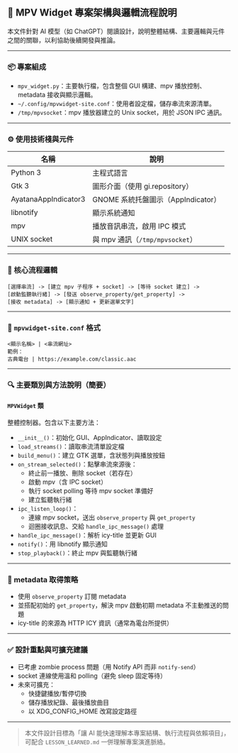 ## 🧩 MPV Widget 專案架構與邏輯流程說明

本文件針對 AI 模型（如 ChatGPT）閱讀設計，說明整體結構、主要邏輯與元件之間的關聯，以利協助後續開發與推論。

---

### 📦 專案組成

- `mpv_widget.py`：主要執行檔，包含整個 GUI 構建、mpv 播放控制、metadata 接收與顯示邏輯。
- `~/.config/mpvwidget-site.conf`：使用者設定檔，儲存串流來源清單。
- `/tmp/mpvsocket`：mpv 播放器建立的 Unix socket，用於 JSON IPC 通訊。

---

### ⚙️ 使用技術棧與元件

| 名稱                | 說明                                      |
|---------------------|-------------------------------------------|
| Python 3            | 主程式語言                                 |
| Gtk 3               | 圖形介面（使用 gi.repository）            |
| AyatanaAppIndicator3| GNOME 系統托盤圖示（AppIndicator）       |
| libnotify           | 顯示系統通知                              |
| mpv                 | 播放音訊串流，啟用 IPC 模式                |
| UNIX socket         | 與 mpv 通訊（`/tmp/mpvsocket`）           |

---

### 🧠 核心流程邏輯

```text
[選擇串流] -> [建立 mpv 子程序 + socket] -> [等待 socket 建立] ->
[啟動監聽執行緒] -> [發送 observe_property/get_property] ->
[接收 metadata] -> [顯示通知 + 更新選單文字]
```

---

### 📄 `mpvwidget-site.conf` 格式

```
<顯示名稱> | <串流網址>
範例：
古典電台 | https://example.com/classic.aac
```

---

### 🔍 主要類別與方法說明（簡要）

#### `MPVWidget` 類
整體控制器。包含以下主要方法：

- `__init__()`：初始化 GUI、AppIndicator、讀取設定
- `load_streams()`：讀取串流清單設定檔
- `build_menu()`：建立 GTK 選單，含狀態列與播放按鈕
- `on_stream_selected()`：點擊串流來源後：
  - 終止前一播放、刪除 socket（若存在）
  - 啟動 mpv（含 IPC socket）
  - 執行 socket polling 等待 mpv socket 準備好
  - 建立監聽執行緒
- `ipc_listen_loop()`：
  - 連線 mpv socket，送出 `observe_property` 與 `get_property`
  - 迴圈接收訊息、交給 `handle_ipc_message()` 處理
- `handle_ipc_message()`：解析 icy-title 並更新 GUI
- `notify()`：用 libnotify 顯示通知
- `stop_playback()`：終止 mpv 與監聽執行緒

---

### 🧪 metadata 取得策略

- 使用 `observe_property` 訂閱 metadata
- 並搭配初始的 `get_property`，解決 mpv 啟動初期 metadata 不主動推送的問題
- icy-title 的來源為 HTTP ICY 資訊（通常為電台所提供）

---

### ✅ 設計重點與可擴充建議

- 已考慮 zombie process 問題（用 Notify API 而非 `notify-send`）
- socket 連線使用溫和 polling（避免 sleep 固定等待）
- 未來可擴充：
  - 快捷鍵播放/暫停切換
  - 儲存播放紀錄、最後播放曲目
  - 以 XDG_CONFIG_HOME 改寫設定路徑

---

> 本文件設計目標為「讓 AI 能快速理解本專案結構、執行流程與依賴項目」，可配合 `LESSON_LEARNED.md` 一併理解專案演進脈絡。

